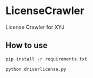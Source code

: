 # LicenseCrawler
License Crawler for XYJ

## How to use

`pip install -r requirements.txt`

`python driverlicense.py`


